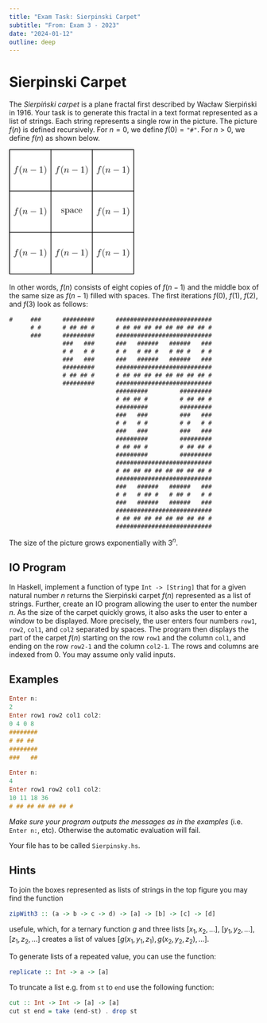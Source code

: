 ```yaml
---
title: "Exam Task: Sierpinski Carpet"
subtitle: "From: Exam 3 - 2023"
date: "2024-01-12"
outline: deep
---
```


# Sierpinski Carpet
 
The *Sierpiński carpet* is a plane fractal first described by Wacław Sierpiński in 1916.
Your task is to generate this fractal in a text format represented as a list of strings. 
Each string represents a single row in the picture. The picture $f(n)$ is defined recursively.
For $n=0$, we define $f(0) = \texttt{"\#"}$. For $n>0$, we define $f(n)$ as shown below.

<img src="/img/sierpinski-carpet-construction.svg" style="width: 50%; margin: auto;">

In other words, $f(n)$ consists of eight copies of $f(n-1)$ and 
the middle box of the same size as $f(n-1)$ filled with spaces.
The first iterations $f(0)$, $f(1)$, $f(2)$, and $f(3)$ look as follows:
```
#     ###      #########      ###########################
      # #      # ## ## #      # ## ## ## ## ## ## ## ## #
      ###      #########      ###########################
               ###   ###      ###   ######   ######   ###
               # #   # #      # #   # ## #   # ## #   # #
               ###   ###      ###   ######   ######   ###
               #########      ###########################
               # ## ## #      # ## ## ## ## ## ## ## ## #
               #########      ###########################
                              #########         #########
                              # ## ## #         # ## ## #
                              #########         #########
                              ###   ###         ###   ###
                              # #   # #         # #   # #
                              ###   ###         ###   ###
                              #########         #########
                              # ## ## #         # ## ## #
                              #########         #########
                              ###########################
                              # ## ## ## ## ## ## ## ## #
                              ###########################
                              ###   ######   ######   ###
                              # #   # ## #   # ## #   # #
                              ###   ######   ######   ###
                              ###########################
                              # ## ## ## ## ## ## ## ## #
                              ###########################
```

The size of the picture grows exponentially with $3^n$.

## IO Program

In Haskell, implement a function of type `Int -> [String]` that for a given
natural number $n$ returns the Sierpiński carpet $f(n)$ represented as a list of strings.
Further, create an IO program allowing the user to enter the number $n$. As the size of 
the carpet quickly grows, it also asks the user to enter a window to be displayed.
More precisely, the user enters four numbers `row1`, `row2`, `col1`,
and `col2` separated by spaces. The program then displays the part of the 
carpet $f(n)$ starting on the row `row1` and the column `col1`, and ending on 
the row `row2-1` and the column `col2-1`. The rows and columns are indexed from $0$.
You may assume only valid inputs.

## Examples

```haskell
Enter n:
2
Enter row1 row2 col1 col2:
0 4 0 8
########
# ## ## 
########
###   ##
```

```haskell
Enter n:
4
Enter row1 row2 col1 col2:
10 11 18 36
# ## ## ## ## ## #
```

_Make sure your program outputs the messages as in the examples_ (i.e. `Enter n:`, etc).  Otherwise
the automatic evaluation will fail.

Your file has to be called `Sierpinsky.hs`.

## Hints

To join the boxes represented as lists of strings in the top figure you may find the function
```haskell
zipWith3 :: (a -> b -> c -> d) -> [a] -> [b] -> [c] -> [d]  
```
usefule, which, for a ternary function $g$ and three lists $[x_1,x_2,\ldots]$, 
$[y_1,y_2,\ldots]$, $[z_1,z_2,\ldots]$ creates a list of values
$[g(x_1,y_1,z_1),g(x_2,y_2,z_2),\ldots]$. 

To generate lists of a repeated value, you can use the function:
```haskell
replicate :: Int -> a -> [a]
```

To truncate a list e.g. from `st` to `end` use the following function:
```haskell
cut :: Int -> Int -> [a] -> [a]
cut st end = take (end-st) . drop st  
```
